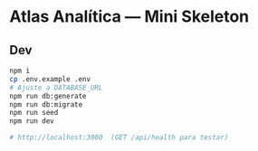 # Atlas Analítica — Mini Skeleton

## Dev
```bash
npm i
cp .env.example .env
# Ajuste a DATABASE_URL
npm run db:generate
npm run db:migrate
npm run seed
npm run dev

# http://localhost:3000  (GET /api/health para testar)
